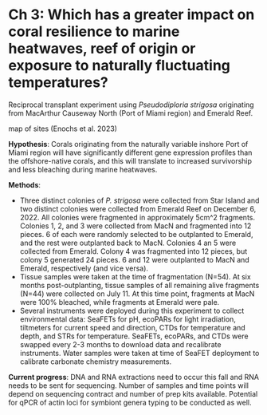 # Ch 3: Which has a greater impact on coral resilience to marine heatwaves, reef of origin or exposure to naturally fluctuating temperatures?

Reciprocal transplant experiment using *Pseudodiploria strigosa* originating from MacArthur Causeway North (Port of Miami region) and Emerald Reef.

map of sites (Enochs et al. 2023)

**Hypothesis**: Corals originating from the naturally variable inshore Port of Miami region will have significantly different gene expression profiles than the offshore-native corals, and this will translate to increased survivorship and less bleaching during marine heatwaves.

**Methods**: 
- Three distinct colonies of *P. strigosa* were collected from Star Island and two distinct colonies were collected from Emerald Reef on December 6, 2022. All colonies were fragmented in approximately 5cm^2 fragments. Colonies 1, 2, and 3 were collected from MacN and fragmented into 12 pieces. 6 of each were randomly selected to be outplanted to Emerald, and the rest were outplanted back to MacN. Colonies 4 an 5 were collected from Emerald. Colony 4 was fragmented into 12 pieces, but colony 5 generated 24 pieces. 6 and 12 were outplanted to MacN and Emerald, respectively (and vice versa). 
- Tissue samples were taken at the time of fragmentation (N=54). At six months post-outplanting, tissue samples of all remaining alive fragments (N=44) were collected on July 11. At this time point, fragments at MacN were 100% bleached, while fragments at Emerald were pale. 
- Several instruments were deployed during this experiment to collect environmental data: SeaFETs for pH, ecoPARs for light irradiation, tiltmeters for current speed and direction, CTDs for temperature and depth, and STRs for temperature. SeaFETs, ecoPARs, and CTDs were swapped every 2-3 months to download data and recalibrate instruments. Water samples were taken at time of SeaFET deployment to calibrate carbonate chemistry measurements.

**Current progress**: DNA and RNA extractions need to occur this fall and RNA needs to be sent for sequencing. Number of samples and time points will depend on sequencing contract and number of prep kits available. Potential for qPCR of actin loci for symbiont genera typing to be conducted as well.



 
